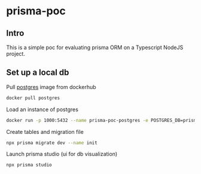# prisma-poc

## Intro

This is a simple poc for evaluating prisma ORM on a Typescript NodeJS project.

## Set up a local db

Pull [postgres](https://hub.docker.com/_/postgres) image from dockerhub
```bash
docker pull postgres
```

Load an instance of postgres
```bash
docker run -p 1000:5432 --name prisma-poc-postgres -e POSTGRES_DB=prisma-poc -e POSTGRES_USER=postgres -e POSTGRES_PASSWORD=postgres -e DB_HOST=database -e DB_PORT=5432 -d postgres
```

Create tables and migration file
```bash
npx prisma migrate dev --name init
```

Launch prisma studio (ui for db visualization)
```bash
npx prisma studio
```